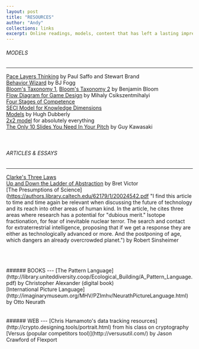 ```yaml
---
layout: post
title: "RESOURCES"
author: "Andy"
collections: links
excerpt: Online readings, models, content that has left a lasting impression on me, organized by the topic it covers.
---
```


###### MODELS
---

[Pace Layers Thinking](http://blog.longnow.org/02015/01/27/stewart-brand-pace-layers-thinking-at-the-interval/ "This model describes everything so well, but its application can be switched up to describe so many complex systems easily.") by Paul Saffo and Stewart Brand
<br>
[Behavior Wizard](http://www.behaviorwizard.org/wp/ "Behavior change is EVERYTHING. So is this website that visualizes it.") by BJ Fogg
<br>
[Bloom's Taxonomy 1](https://www.fractuslearning.com/blooms-taxonomy-verbs-free-chart/ "Used for prepping how polished or careful a project needs to be explains to get a desired outcome or level of retention."),
[Bloom's Taxonomy 2](https://upload.wikimedia.org/wikipedia/commons/2/24/Blooms_rose.svg)  by Benjamin Bloom
<br>
[Flow Diagram for Game Design](https://i.pinimg.com/originals/29/d1/3f/29d13f11f81e2bb61afdf51a414d4db6.jpg "Originally created for intrinsic motivation, this model has found a solid niche in the game design community for the optimal way to maintain attention and excitement. I've found it also works well for teaching or understanding a tough concept through interaction.") by  Mihaly Csikszentmihalyi
<br>
[Four Stages of Competence](https://en.wikipedia.org/wiki/Four_stages_of_competence)
<br>
[SECI Model for Knowledge Dimensions](https://en.wikipedia.org/wiki/SECI_model_of_knowledge_dimensions)
<br>
[Models](http://www.dubberly.com/models) by Hugh Dubberly
<br>
[2x2 model](https://medium.com/carbon-five/the-2x2-method-c7a5719d8e44) for absolutely everything
<br>
[The Only 10 Slides You Need In Your Pitch](https://guykawasaki.com/the-only-10-slides-you-need-in-your-pitch/) by Guy Kawasaki
<br>
<br>
<br>

###### ARTICLES & ESSAYS
---
[Clarke's Three Laws](https://en.wikipedia.org/wiki/Clarke%27s_three_laws "1. When a distinguished but elderly scientist states that something is possible, he is almost certainly right. When he states that something is impossible, he is very probably wrong.                 2. The only way of discovering the limits of the possible is to venture a little way past them into the impossible.                                                       3. Any sufficiently advanced technology is indistinguishable from magic.")
<br>
[Up and Down the Ladder of Abstraction](http://worrydream.com/LadderOfAbstraction/) by Bret Victor
<Br>
[The Presumptions of Science](https://authors.library.caltech.edu/62179/1/20024542.pdf "I find this article to time and time again be relevant when discussing the future of technology and its reach into other areas of human kind. In the article, he cites three areas where research has a potential for "dubious merit." Isotope fractionation, for fear of inevitable nuclear terror. The search and contact for extraterrestrial intelligence, proposing that if we get a response they are either as technologically advanced or more. And the postponing of age, which dangers an already overcrowded planet.") by Robert Sinsheimer



<br>
<br>
<br>
###### BOOKS
---
[The Pattern Language](http://library.uniteddiversity.coop/Ecological_Building/A_Pattern_Language.pdf) by Christopher Alexander (digital book)
<br>
[International Picture Language](http://imaginarymuseum.org/MHV/PZImhv/NeurathPictureLanguage.html) by Otto Neurath


<br>
<br>
<br>
###### WEB
---
[Chris Hamamoto's data tracking resources](http://crypto.designing.tools/portrait.html) from his class on cryptography
[Versus (popular competitors tool)](http://versusutil.com/) by Jason Crawford of Flexport
<!-- [Advice I received on how to ask for good feedback]({{ "/assets/Untitled.rtf" | absolute_url }}) from Jack Cohen of [Brain-Based Workplace](http://www.brainbasedworkplace.com/) -->

<br>
<br>
